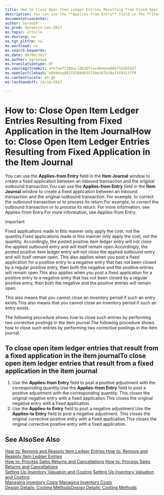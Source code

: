 ```yaml
---
title: How to Close Open Item Ledger Entries Resulting from Fixed Application in the Item Journal
description: You can use the **Applies-from Entry** field in the **Item Journal** window to create a fixed application between an inbound transaction and the original outbound transaction. For example, to correct the outbound transaction or to process its return.
documentationcenter: 
author: SorenGP
ms.prod: dynamics-nav-2017
ms.topic: article
ms.devlang: na
ms.tgt_pltfrm: na
ms.workload: na
ms.search.keywords: 
ms.date: 08/09/2017
ms.author: sgroespe
ms.translationtype: HT
ms.sourcegitcommit: 4fefaef7380ac10836fcac404eea006f55d8556f
ms.openlocfilehash: b0b0daad01f8108d035739e387b38af4f0311ff9
ms.contentlocale: en-gb
ms.lasthandoff: 10/16/2017

---
```

# <a name="how-to-close-open-item-ledger-entries-resulting-from-fixed-application-in-the-item-journal"></a><span data-ttu-id="f4a75-104">How to: Close Open Item Ledger Entries Resulting from Fixed Application in the Item Journal</span><span class="sxs-lookup"><span data-stu-id="f4a75-104">How to: Close Open Item Ledger Entries Resulting from Fixed Application in the Item Journal</span></span>
<span data-ttu-id="f4a75-105">You can use the **Applies-from Entry** field in the **Item Journal** window to create a fixed application between an inbound transaction and the original outbound transaction.</span><span class="sxs-lookup"><span data-stu-id="f4a75-105">You can use the **Applies-from Entry** field in the **Item Journal** window to create a fixed application between an inbound transaction and the original outbound transaction.</span></span> <span data-ttu-id="f4a75-106">For example, to correct the outbound transaction or to process its return.</span><span class="sxs-lookup"><span data-stu-id="f4a75-106">For example, to correct the outbound transaction or to process its return.</span></span> <span data-ttu-id="f4a75-107">For more information, see Applies-from Entry.</span><span class="sxs-lookup"><span data-stu-id="f4a75-107">For more information, see Applies-from Entry.</span></span>  

> [!IMPORTANT]  
>  <span data-ttu-id="f4a75-108">Fixed applications made in this manner only apply the cost, not the quantity.</span><span class="sxs-lookup"><span data-stu-id="f4a75-108">Fixed applications made in this manner only apply the cost, not the quantity.</span></span> <span data-ttu-id="f4a75-109">Accordingly, the posted positive item ledger entry will not close the applied outbound entry and will itself remain open.</span><span class="sxs-lookup"><span data-stu-id="f4a75-109">Accordingly, the posted positive item ledger entry will not close the applied outbound entry and will itself remain open.</span></span> <span data-ttu-id="f4a75-110">This also applies when you post a fixed application for a positive entry to a negative entry that has not been closed by a regular positive entry, then both the negative and the positive entries will remain open.</span><span class="sxs-lookup"><span data-stu-id="f4a75-110">This also applies when you post a fixed application for a positive entry to a negative entry that has not been closed by a regular positive entry, then both the negative and the positive entries will remain open.</span></span>  
>   
>  <span data-ttu-id="f4a75-111">This also means that you cannot close an inventory period if such an entry exists.</span><span class="sxs-lookup"><span data-stu-id="f4a75-111">This also means that you cannot close an inventory period if such an entry exists.</span></span>  

<span data-ttu-id="f4a75-112">The following procedure shows how to close such entries by performing two corrective postings in the item journal.</span><span class="sxs-lookup"><span data-stu-id="f4a75-112">The following procedure shows how to close such entries by performing two corrective postings in the item journal.</span></span>  

## <a name="to-close-open-item-ledger-entries-that-result-from-a-fixed-application-in-the-item-journal"></a><span data-ttu-id="f4a75-113">To close open item ledger entries that result from a fixed application in the item journal</span><span class="sxs-lookup"><span data-stu-id="f4a75-113">To close open item ledger entries that result from a fixed application in the item journal</span></span>  

1.  <span data-ttu-id="f4a75-114">Use the **Applies-from Entry** field to post a positive adjustment with the corresponding quantity.</span><span class="sxs-lookup"><span data-stu-id="f4a75-114">Use the **Applies-from Entry** field to post a positive adjustment with the corresponding quantity.</span></span> <span data-ttu-id="f4a75-115">This closes the original negative entry with a fixed application.</span><span class="sxs-lookup"><span data-stu-id="f4a75-115">This closes the original negative entry with a fixed application.</span></span>  
2.  <span data-ttu-id="f4a75-116">Use the **Applies-to Entry** field to post a negative adjustment.</span><span class="sxs-lookup"><span data-stu-id="f4a75-116">Use the **Applies-to Entry** field to post a negative adjustment.</span></span> <span data-ttu-id="f4a75-117">This closes the original corrective positive entry with a fixed application.</span><span class="sxs-lookup"><span data-stu-id="f4a75-117">This closes the original corrective positive entry with a fixed application.</span></span>  

## <a name="see-also"></a><span data-ttu-id="f4a75-118">See Also</span><span class="sxs-lookup"><span data-stu-id="f4a75-118">See Also</span></span>  
[<span data-ttu-id="f4a75-119"> How to: Remove and Reapply Item Ledger Entries</span><span class="sxs-lookup"><span data-stu-id="f4a75-119"> How to: Remove and Reapply Item Ledger Entries</span></span>](finance-how-to-remove-and-reapply-item-entries.md)  
 <span data-ttu-id="f4a75-120">[How to: Process Sales Returns and Cancellations](sales-how-process-sales-returns-cancellations.md) </span><span class="sxs-lookup"><span data-stu-id="f4a75-120">[How to: Process Sales Returns and Cancellations](sales-how-process-sales-returns-cancellations.md) </span></span>  
 <span data-ttu-id="f4a75-121">[Setting Up Inventory Valuation and Costing](finance-set-up-inventory-valuation-and-costing.md) </span><span class="sxs-lookup"><span data-stu-id="f4a75-121">[Setting Up Inventory Valuation and Costing](finance-set-up-inventory-valuation-and-costing.md) </span></span>  
 <span data-ttu-id="f4a75-122">[Managing Inventory Costs](finance-manage-inventory-costs.md) </span><span class="sxs-lookup"><span data-stu-id="f4a75-122">[Managing Inventory Costs](finance-manage-inventory-costs.md) </span></span>  
 [<span data-ttu-id="f4a75-123">Design Details: Costing Methods</span><span class="sxs-lookup"><span data-stu-id="f4a75-123">Design Details: Costing Methods</span></span>](design-details-costing-methods.md)

